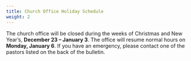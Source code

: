 ```yaml
---
title: Church Office Holiday Schedule
weight: 2
---
```


The church office will be closed during the weeks of Christmas and New Year’s, **December 23 – January 3**. The office will resume normal hours on **Monday, January 6**. If you have an emergency, please contact one of the pastors listed on the back of the bulletin.